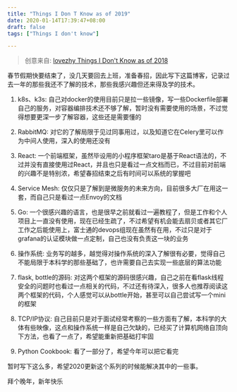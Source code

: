 ```yaml
---
title: "Things I Don T Know as of 2019"
date: 2020-01-14T17:39:47+08:00
draft: false
tags: ["Things I don't know"]

---
```


> 创意来自: 
> [lovezhy Things I Don't Know as of 2018](https://blog.lovezhy.cc/2019/01/01/Things%20I%20Don%E2%80%99t%20Know%20as%20of%202018/)

春节假期快要结束了，没几天要回去上班，准备春招，因此写下这篇博客，记录过去一年的那些我还不了解的技术，那些我感兴趣但还来得及学的技术。
<!--more-->
1. k8s、k3s: 自己对docker的使用目前只是拉一些镜像，写一些Dockerfile部署自己的服务，对容器编排技术还不够了解，暂时没有需要使用的场景，不过觉得想要更深一步了解容器，这些还是需要懂的

2. RabbitMQ: 对它的了解局限于见过同事用过，以及知道它在Celery里可以作为中间人使用，深入的使用还没有

3. React: 一个前端框架，虽然毕设用的小程序框架taro是基于React语法的，不过并没有直接使用过React，并且也只是看过一点文档而已，不过目前对前端的兴趣不是特别浓，希望春招结束之后有时间可以系统的掌握吧

4. Service Mesh: 仅仅只是了解到是微服务的未来方向，目前很多大厂在用这一套，而自己只是看过一点Envoy的文档

5. Go: 一个很感兴趣的语言，也是很早之前就看过一遍教程了，但是工作和个人项目上一直没有使用，现在已经生疏了，不过希望有机会能去扇贝或者其它厂工作之后能使用上，富士通的devops组现在虽然有在用，不过只是对于grafana的认证模块做一点定制，自己也没有负责这一块的业务

6. 操作系统: 业务写的越多，越觉得对操作系统的深入了解很有必要，觉得自己不能局限于本科学的那些基础了，也许需要自己去实现一些底层的算法功能

7. flask, bottle的源码: 对这两个框架的源码很感兴趣，自己之前在看flask线程安全的问题时也看过一点相关的代码，不过还有待深入，很多人也推荐阅读这两个框架的代码，个人感觉可以从bottle开始，甚至可以自己尝试写一个mini的框架

8. TCP/IP协议: 自己目前只是对于面试经常考察的一些方面有了解，本科学的大体有些映像，这点和操作系统一样是自己欠缺的，已经买了计算机网络自顶向下方法，也看了一点了，希望能重新把基础打牢固

9. Python Cookbook: 看了一部分了，希望今年可以把它看完

暂时写下这么多，希望2020更新这个系列的时候能解决其中的一些事。

拜个晚年，新年快乐